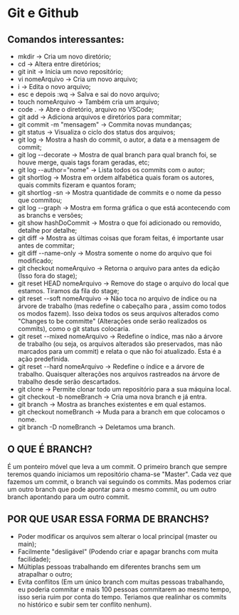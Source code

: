 # Git e Github

## Comandos interessantes:
- mkdir -> Cria um novo diretório;
- cd -> Altera entre diretórios;
- git init -> Inicia um novo repositório;
- vi nomeArquivo -> Cria um novo arquivo;
- i -> Edita o novo arquivo;
- esc e depois :wq -> Salva e sai do novo arquivo;
- touch nomeArquivo -> Também cria um arquivo;
- code . -> Abre o diretório, arquivo no VSCode;
- git add -> Adiciona arquivos e diretórios para commitar;
- git commit -m "mensagem" -> Commita novas mundanças;
- git status -> Visualiza o ciclo dos status dos arquivos;
- git log -> Mostra a hash do commit, o autor, a data e a mensagem de commit;
- git log --decorate -> Mostra de qual branch para qual branch foi, se houve merge, quais tags foram geradas, etc;
- git log --author="nome" -> Lista todos os commits com o autor;
- git shortlog -> Mostra em ordem alfabética quais foram os autores, quais commits fizeram e quantos foram;
- git shortlog -sn -> Mostra quantidade de commits e o nome da pesso que commitou;
- git log --graph -> Mostra em forma gráfica o que está acontecendo com as branchs e versões;
- git show hashDoCommit -> Mostra o que foi adicionado ou removido, detalhe por detalhe;
- git diff -> Mostra as últimas coisas que foram feitas, é importante usar antes de commitar;
- git diff --name-only -> Mostra somente o nome do arquivo que foi modificado;
- git checkout nomeArquivo -> Retorna o arquivo para antes da edição (Isso fora do stage);
- git reset HEAD nomeArquivo -> Remove do stage o arquivo do local que estamos. Tiramos da fila do stage;
- git reset --soft nomeArquivo -> Não toca no arquivo de índice ou na árvore de trabalho (mas redefine o cabeçalho para <commit>, assim como todos os modos fazem). Isso deixa todos os seus arquivos alterados como "Changes to be committe" (Alterações onde serão realizados os commits), como o git status colocaria.
- git reset --mixed nomeArquivo -> Redefine o índice, mas não a árvore de trabalho (ou seja, os arquivos alterados são preservados, mas não marcados para um commit) e relata o que não foi atualizado. Esta é a ação predefinida.
- git reset --hard nomeArquivo -> Redefine o índice e a árvore de trabalho. Quaisquer alterações nos arquivos rastreados na árvore de trabalho desde <commit> serão descartados.
- git clone -> Permite clonar todo um repositório para a sua máquina local.
- git checkout -b nomeBranch -> Cria uma nova branch e já entra.
- git branch -> Mostra as branches existentes e em qual estamos.
- git checkout nomeBranch -> Muda para a branch em que colocamos o nome.
- git branch -D nomeBranch -> Deletamos uma branch.

## O QUE É BRANCH?
É um ponteiro móvel que leva a um commit.
O primeiro branch que sempre teremos quando iniciamos um repositório chama-se "Master".
Cada vez que fazemos um commit, o branch vai seguindo os commits. Mas podemos criar um outro branch que pode apontar para o mesmo commit, ou um outro branch apontando para um outro commit.

## POR QUE USAR ESSA FORMA DE BRANCHS?
- Poder modificar os arquivos sem alterar o local principal (master ou main);
- Facilmente "desligável" (Podendo criar e apagar branchs com muita facilidade);
- Múltiplas pessoas trabalhando em diferentes branchs sem um atrapalhar o outro;
- Evita conflitos (Em um único branch com muitas pessoas trabalhando, eu poderia commitar e mais 100 pessoas commitarem ao mesmo tempo, isso seria ruim por conta do tempo. Teriamos que realinhar os commits no histórico e subir sem ter conflito nenhum).


